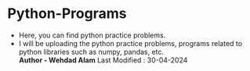 # Python-Programs
- Here, you can find python practice problems.<br>
- I will be uploading the python practice problems, programs related to python libraries such as numpy, pandas, etc. <br>
**Author - Wehdad Alam**
Last Modified : 30-04-2024
